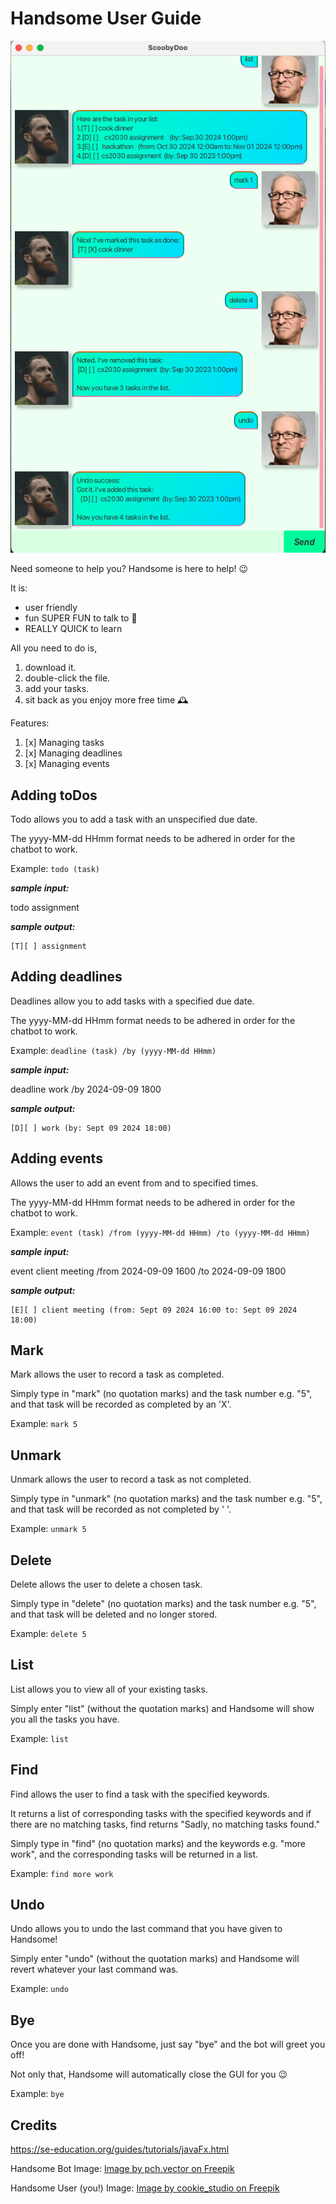 # Handsome User Guide

![Ui.png](Ui.png)

Need someone to help you? Handsome is here to help! 😉 

It is:
* user friendly
* fun SUPER FUN to talk to 🤠
* REALLY QUICK to learn


All you need to do is,

1. download it.
2. double-click the file.
3. add your tasks.
4. sit back as you enjoy more free time 🕰️

Features:
1. [x] Managing tasks
2. [x] Managing deadlines 
3. [x] Managing events 

## Adding toDos

Todo allows you to add a task with an unspecified due date.

The yyyy-MM-dd HHmm format needs to be adhered in order for the chatbot to work.

Example: `todo (task)`

**_sample input:_**

todo assignment 


_**sample output:**_
```
[T][ ] assignment 

```

## Adding deadlines

Deadlines allow you to add tasks with a specified due date.

The yyyy-MM-dd HHmm format needs to be adhered in order for the chatbot to work.

Example: `deadline (task) /by (yyyy-MM-dd HHmm)`

_**sample input:**_

deadline work /by 2024-09-09 1800


_**sample output:**_
```
[D][ ] work (by: Sept 09 2024 18:00)

```

## Adding events

Allows the user to add an event from and to specified times.

The yyyy-MM-dd HHmm format needs to be adhered in order for the chatbot to work.

Example: `event (task) /from (yyyy-MM-dd HHmm) /to (yyyy-MM-dd HHmm)`

_**sample input:**_

event client meeting /from 2024-09-09 1600 /to 2024-09-09 1800


_**sample output:**_
```
[E][ ] client meeting (from: Sept 09 2024 16:00 to: Sept 09 2024 18:00)

```
## Mark
Mark allows the user to record a task as completed.

Simply type in "mark" (no quotation marks) and the task number e.g. "5", and that task will be recorded as completed
by an 'X'.

Example: `mark 5`

## Unmark
Unmark allows the user to record a task as not completed.

Simply type in "unmark" (no quotation marks) and the task number e.g. "5", and that task will be recorded as not
completed by ' '.

Example: `unmark 5`
## Delete
Delete allows the user to delete a chosen task.

Simply type in "delete" (no quotation marks) and the task number e.g. "5", and that task will be deleted and no longer
stored.

Example: `delete 5`

## List
List allows you to view all of your existing tasks.

Simply enter "list" (without the quotation marks) and Handsome will show you all the tasks you have.

Example: `list`
## Find
Find allows the user to find a task with the specified keywords.

It returns a list of corresponding tasks with the specified keywords and if there are no matching tasks, find returns 
"Sadly, no matching tasks found."

Simply type in "find" (no quotation marks) and the keywords e.g. "more work", and the corresponding tasks will be 
returned in a list.

Example: `find more work`

## Undo

Undo allows you to undo the last command that you have given to Handsome!

Simply enter "undo" (without the quotation marks) and Handsome will revert whatever your last command
was.

Example: `undo`
## Bye

Once you are done with Handsome, just say "bye" and the bot will greet you off!

Not only that, Handsome will automatically close the GUI for you 😉

Example: `bye`
## Credits
https://se-education.org/guides/tutorials/javaFx.html

Handsome Bot Image:
<a href="https://www.freepik.com/free-photo/pensive-focused-student-guy-with-folded-arms_6882488.htm#fromView=search&page=1&position=42&uuid=a5ec7d86-c5e4-4fea-9e16-10a7c0a9caff">Image by pch.vector on Freepik</a>

Handsome User (you!) Image:
<a href="https://www.freepik.com/free-photo/surprised-impressed-handsome-guy-standing-profile-with-dropped-jaw-intrigued-look-pointing-looking-left-astonished-speechless-white-wall_9987347.htm#fromView=search&page=1&position=1&uuid=3e5ae9c3-9976-423d-b9cb-faa59ab806ac">Image by cookie_studio on Freepik</a>
